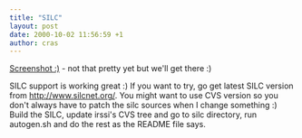 ```yaml
---
title: "SILC"
layout: post
date: 2000-10-02 11:56:59 +1
author: cras
---
```

[Screenshot :)](/images/historical/silc.gif) - not that pretty yet but
we'll get there :)

SILC support is working great :) If you want to try, go get latest SILC
version from
http://www.silcnet.org/.
You might want to use CVS version so you don't always have to patch the
silc sources when I change something :) Build the SILC, update irssi's
CVS tree and go to silc directory, run autogen.sh and do the rest as the
README file says.

